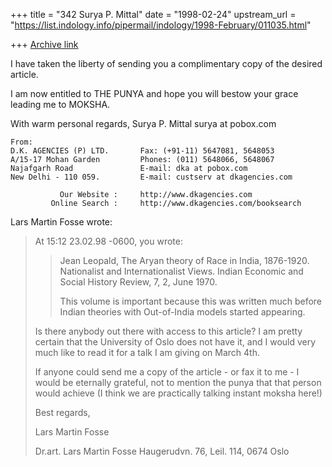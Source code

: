 +++
title = "342 Surya P. Mittal"
date = "1998-02-24"
upstream_url = "https://list.indology.info/pipermail/indology/1998-February/011035.html"

+++
[Archive link](https://list.indology.info/pipermail/indology/1998-February/011035.html)

I have taken the liberty of sending you a complimentary copy of
the desired article.

I am now entitled to THE PUNYA and hope you will bestow your
grace leading me to MOKSHA.

With warm personal regards,
Surya P. Mittal
surya at pobox.com
~~~~~~~~~~~~~~~~~~~~~~~~~~~~~~~~~~~~~~~~~~~~~~~~~~~~~~~~~~~~~~~~~~~~~~
From:
D.K. AGENCIES (P) LTD.       Fax: (+91-11) 5647081, 5648053
A/15-17 Mohan Garden         Phones: (011) 5648066, 5648067
Najafgarh Road               E-mail: dka at pobox.com
New Delhi - 110 059.         E-mail: custserv at dkagencies.com

           Our Website :     http://www.dkagencies.com
         Online Search :     http://www.dkagencies.com/booksearch
~~~~~~~~~~~~~~~~~~~~~~~~~~~~~~~~~~~~~~~~~~~~~~~~~~~~~~~~~~~~~~~~~~~~~~


Lars Martin Fosse wrote:
>
> At 15:12 23.02.98 -0600, you wrote:
> >Jean Leopald, The Aryan theory of Race in India, 1876-1920.
> >Nationalist and Internationalist Views.
> >Indian Economic and Social History Review, 7, 2, June 1970.
> >
> >This volume is  important because this was written much before
> >Indian theories with Out-of-India models started appearing.
> >
>
> Is there anybody out there with access to this article? I am pretty
> certain that the University of Oslo does not have it, and I would
> very much like to read it for a talk I am giving on March 4th.
>
> If anyone could send me a copy of the article - or fax it to me - I
> would be eternally grateful, not to mention the punya that that
> person would achieve (I think we are practically talking instant
> moksha here!)
>
> Best regards,
>
> Lars Martin Fosse
>
> Dr.art. Lars Martin Fosse
> Haugerudvn. 76, Leil. 114,
> 0674 Oslo



